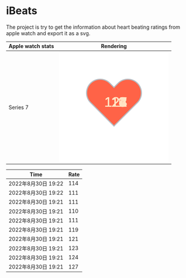 # iBeats
The project is try to get the information about heart beating ratings from apple watch and export it as a svg.

| Apple watch stats | Rendering|
|--|--|
|Series 7 | ![](https://raw.githubusercontent.com/underwindfall/iBeats/main/files/heart.svg)|

<!--START_SECTION:my_heart_rate-->
| Time | Rate | 
 | ---- | ---- | 
| 2022年8月30日 19:22 | 114 |
| 2022年8月30日 19:22 | 111 |
| 2022年8月30日 19:21 | 111 |
| 2022年8月30日 19:21 | 110 |
| 2022年8月30日 19:21 | 111 |
| 2022年8月30日 19:21 | 119 |
| 2022年8月30日 19:21 | 121 |
| 2022年8月30日 19:21 | 123 |
| 2022年8月30日 19:21 | 124 |
| 2022年8月30日 19:21 | 127 |

<!--END_SECTION:my_heart_rate-->


